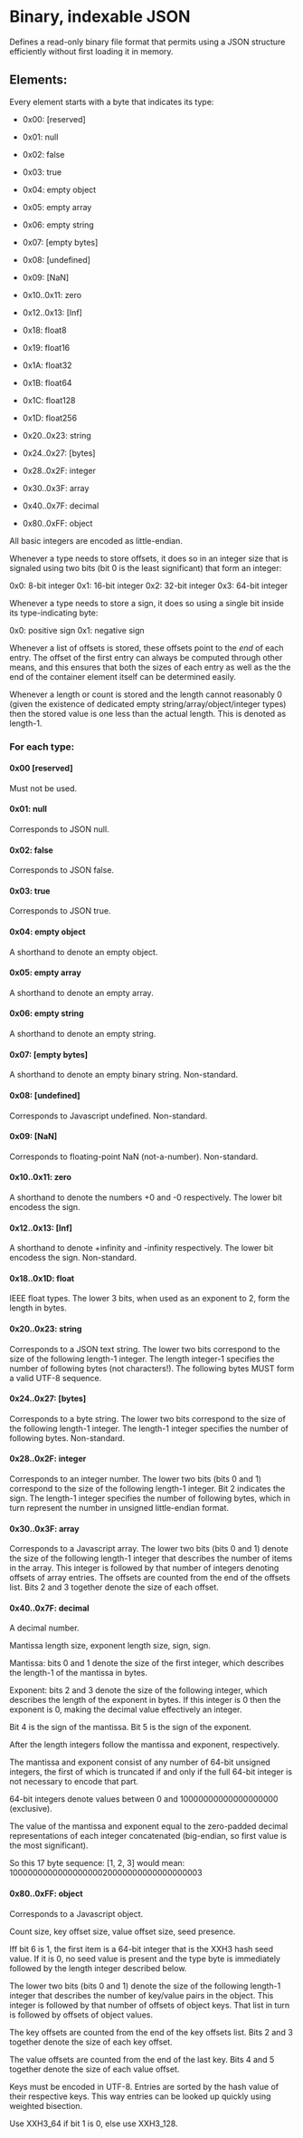 # Binary, indexable JSON

Defines a read-only binary file format that permits using a JSON
structure efficiently without first loading it in memory.

## Elements:

Every element starts with a byte that indicates its type:

- 0x00: [reserved]

- 0x01: null
- 0x02: false
- 0x03: true
- 0x04: empty object
- 0x05: empty array
- 0x06: empty string
- 0x07: [empty bytes]
- 0x08: [undefined]
- 0x09: [NaN]
- 0x10..0x11: zero
- 0x12..0x13: [Inf]

- 0x18: float8
- 0x19: float16
- 0x1A: float32
- 0x1B: float64
- 0x1C: float128
- 0x1D: float256

- 0x20..0x23: string
- 0x24..0x27: [bytes]
- 0x28..0x2F: integer

- 0x30..0x3F: array

- 0x40..0x7F: decimal

- 0x80..0xFF: object

All basic integers are encoded as little-endian.

Whenever a type needs to store offsets, it does so in an integer size that is
signaled using two bits (bit 0 is the least significant) that form an integer:

0x0: 8-bit integer
0x1: 16-bit integer
0x2: 32-bit integer
0x3: 64-bit integer

Whenever a type needs to store a sign, it does so using a single bit
inside its type-indicating byte:

0x0: positive sign
0x1: negative sign

Whenever a list of offsets is stored, these offsets point to the *end*
of each entry. The offset of the first entry can always be computed
through other means, and this ensures that both the sizes of each entry
as well as the the end of the container element itself can be determined
easily.

Whenever a length or count is stored and the length cannot reasonably 0 (given
the existence of dedicated empty string/array/object/integer types) then the
stored value is one less than the actual length. This is denoted as length-1.


### For each type:

#### 0x00 [reserved]

Must not be used.

#### 0x01: null

Corresponds to JSON null.

#### 0x02: false

Corresponds to JSON false.

#### 0x03: true

Corresponds to JSON true.

#### 0x04: empty object

A shorthand to denote an empty object.

#### 0x05: empty array

A shorthand to denote an empty array.

#### 0x06: empty string

A shorthand to denote an empty string.

#### 0x07: [empty bytes]

A shorthand to denote an empty binary string. Non-standard.

#### 0x08: [undefined]

Corresponds to Javascript undefined. Non-standard.

#### 0x09: [NaN]

Corresponds to floating-point NaN (not-a-number). Non-standard.

#### 0x10..0x11: zero

A shorthand to denote the numbers +0 and -0 respectively.
The lower bit encodess the sign.

#### 0x12..0x13: [Inf]

A shorthand to denote +infinity and -infinity respectively.
The lower bit encodess the sign. Non-standard.

#### 0x18..0x1D: float

IEEE float types. The lower 3 bits, when used as an exponent to 2,
form the length in bytes.

#### 0x20..0x23: string

Corresponds to a JSON text string. The lower two bits correspond to the size
of the following length-1 integer. The length integer-1 specifies the number
of following bytes (not characters!). The following bytes MUST form a valid
UTF-8 sequence.

#### 0x24..0x27: [bytes]

Corresponds to a byte string. The lower two bits correspond to the size of the
following length-1 integer. The length-1 integer specifies the number of
following bytes. Non-standard.

#### 0x28..0x2F: integer

Corresponds to an integer number. The lower two bits (bits 0 and 1) correspond
to the size of the following length-1 integer. Bit 2 indicates the sign. The
length-1 integer specifies the number of following bytes, which in turn
represent the number in unsigned little-endian format.

#### 0x30..0x3F: array

Corresponds to a Javascript array. The lower two bits (bits 0 and 1) denote
the size of the following length-1 integer that describes the number of items
in the array. This integer is followed by that number of integers denoting
offsets of array entries. The offsets are counted from the end of the offsets
list. Bits 2 and 3 together denote the size of each offset.

#### 0x40..0x7F: decimal

A decimal number.

Mantissa length size, exponent length size, sign, sign.

Mantissa: bits 0 and 1 denote the size of the first integer, which
describes the length-1 of the mantissa in bytes.

Exponent: bits 2 and 3 denote the size of the following integer, which
describes the length of the exponent in bytes. If this integer is 0 then the
exponent is 0, making the decimal value effectively an integer.

Bit 4 is the sign of the mantissa. Bit 5 is the sign of the exponent.

After the length integers follow the mantissa and exponent,
respectively.

The mantissa and exponent consist of any number of 64-bit unsigned
integers, the first of which is truncated if and only if the full 64-bit
integer is not necessary to encode that part.

64-bit integers denote values between 0 and 10000000000000000000
(exclusive).

The value of the mantissa and exponent equal to the zero-padded decimal
representations of each integer concatenated (big-endian, so first value
is the most significant).

So this 17 byte sequence: [1, 2, 3] would mean:
100000000000000000020000000000000000003

#### 0x80..0xFF: object

Corresponds to a Javascript object.

Count size, key offset size, value offset size, seed presence.

Iff bit 6 is 1, the first item is a 64-bit integer that is the XXH3 hash seed
value. If it is 0, no seed value is present and the type byte is immediately
followed by the length integer described below.

The lower two bits (bits 0 and 1) denote the size of the following length-1
integer that describes the number of key/value pairs in the object. This
integer is followed by that number of offsets of object keys. That list in
turn is followed by offsets of object values.

The key offsets are counted from the end of the key offsets list. Bits 2
and 3 together denote the size of each key offset.

The value offsets are counted from the end of the last key. Bits 4 and 5
together denote the size of each value offset.

Keys must be encoded in UTF-8. Entries are sorted by the hash value of their
respective keys. This way entries can be looked up quickly using weighted
bisection.

Use XXH3_64 if bit 1 is 0, else use XXH3_128.
